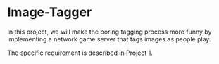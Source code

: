 # Image-Tagger

In this project, we will make the boring tagging process more funny by implementing a network game server that tags images as people play.

The specific requirement is described in [Project 1](https://github.com/vivianjia123/Image-Tagger/blob/main/image_tagger.pdf).
